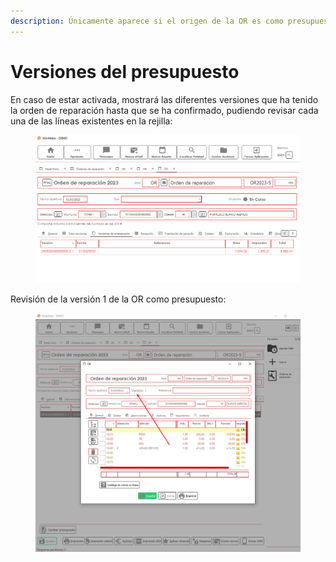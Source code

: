 ```yaml
---
description: Únicamente aparece si el origen de la OR es como presupuesto
---
```


# Versiones del presupuesto

En caso de estar activada, mostrará las diferentes versiones que ha tenido la orden de reparación hasta que se ha confirmado, pudiendo revisar cada una de las líneas existentes en la rejilla:

<figure><img src="../../../../../.gitbook/assets/imagen (36).png" alt=""><figcaption></figcaption></figure>

Revisión de la versión 1 de la OR como presupuesto:

<figure><img src="../../../../../.gitbook/assets/imagen (39) (4).png" alt=""><figcaption></figcaption></figure>

